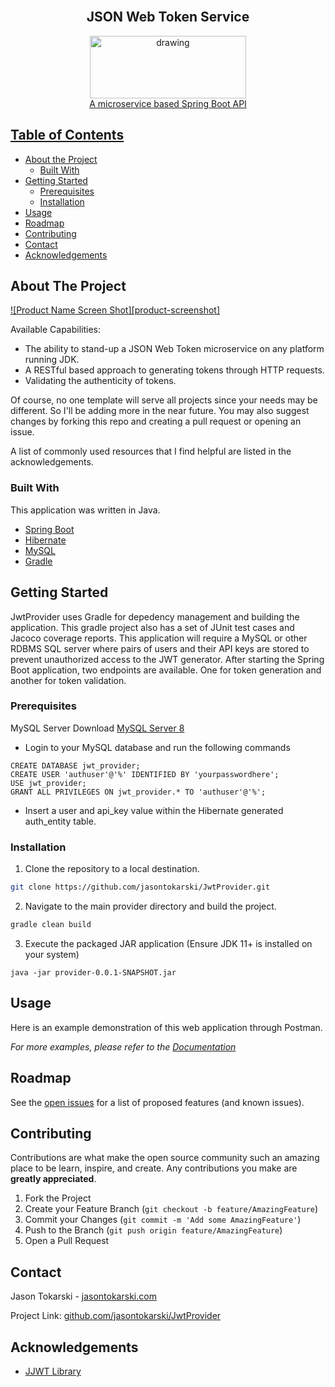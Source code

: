 <!-- PROJECT LOGO -->
<br />
<h2 align="center">JSON Web Token Service</h2>
<p align="center">
  <img src="http://jasontokarski.com/wp/Images/JWTKEY.png" alt="drawing" width="250px" height="100px"/>
  <br />
  <a href="https://github.com/jasontokarski/JwtProvider>
  </a>

  <p align="center">
    A microservice based Spring Boot API
    <br />
  </p>
</p>



<!-- TABLE OF CONTENTS -->
## Table of Contents

* [About the Project](#about-the-project)
  * [Built With](#built-with)
* [Getting Started](#getting-started)
  * [Prerequisites](#prerequisites)
  * [Installation](#installation)
* [Usage](#usage)
* [Roadmap](#roadmap)
* [Contributing](#contributing)
* [Contact](#contact)
* [Acknowledgements](#acknowledgements)



<!-- ABOUT THE PROJECT -->
## About The Project

[![Product Name Screen Shot][product-screenshot]](https://example.com)

Available Capabilities:
* The ability to stand-up a JSON Web Token microservice on any platform running JDK.
* A RESTful based approach to generating tokens through HTTP requests.
* Validating the authenticity of tokens.

Of course, no one template will serve all projects since your needs may be different. So I'll be adding more in the near future. You may also suggest changes by forking this repo and creating a pull request or opening an issue.

A list of commonly used resources that I find helpful are listed in the acknowledgements.

### Built With
This application was written in Java.
* [Spring Boot](https://https://spring.io/guides/gs/spring-boot/)
* [Hibernate](https://hibernate.org/)
* [MySQL](https://www.mysql.com/)
* [Gradle](https://gradle.org/)

<!-- GETTING STARTED -->
## Getting Started

JwtProvider uses Gradle for depedency management and building the application. This gradle project also has a set of JUnit test cases and Jacoco coverage reports.
This application will require a MySQL or other RDBMS SQL server where pairs of users and their API keys are stored to prevent unauthorized access to the JWT generator.
After starting the Spring Boot application, two endpoints are available. One for token generation and another for token validation.

### Prerequisites

MySQL Server
Download [MySQL Server 8](https://dev.mysql.com/downloads/mysql/)
* Login to your MySQL database and run the following commands
```mysql
CREATE DATABASE jwt_provider;
CREATE USER 'authuser'@'%' IDENTIFIED BY 'yourpasswordhere';
USE jwt_provider;
GRANT ALL PRIVILEGES ON jwt_provider.* TO 'authuser'@'%';
```

* Insert a user and api_key value within the Hibernate generated auth_entity table.

### Installation

1. Clone the repository to a local destination.
```sh
git clone https://github.com/jasontokarski/JwtProvider.git
```
2. Navigate to the main provider directory and build the project.
```sh
gradle clean build
```
3. Execute the packaged JAR application (Ensure JDK 11+ is installed on your system)
```
java -jar provider-0.0.1-SNAPSHOT.jar
```



<!-- USAGE EXAMPLES -->
## Usage

Here is an example demonstration of this web application through Postman.

_For more examples, please refer to the [Documentation](https://jasontokarski.com)_



<!-- ROADMAP -->
## Roadmap

See the [open issues](https://github.com/jasontokarski) for a list of proposed features (and known issues).



<!-- CONTRIBUTING -->
## Contributing

Contributions are what make the open source community such an amazing place to be learn, inspire, and create. Any contributions you make are **greatly appreciated**.

1. Fork the Project
2. Create your Feature Branch (`git checkout -b feature/AmazingFeature`)
3. Commit your Changes (`git commit -m 'Add some AmazingFeature'`)
4. Push to the Branch (`git push origin feature/AmazingFeature`)
5. Open a Pull Request


<!-- CONTACT -->
## Contact

Jason Tokarski - [jasontokarski.com](https://jasontokarski.com)

Project Link: [github.com/jasontokarski/JwtProvider](https://github.com/jasontokarski/JwtProvider)

<!-- ACKNOWLEDGEMENTS -->
## Acknowledgements
* [JJWT Library](https://github.com/jwtk/jjwt)

